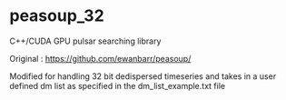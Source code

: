 peasoup_32
==========

C++/CUDA GPU pulsar searching library 

Original : https://github.com/ewanbarr/peasoup/

Modified for handling 32 bit dedispersed timeseries and takes in a user defined dm list as specified in the dm_list_example.txt file
